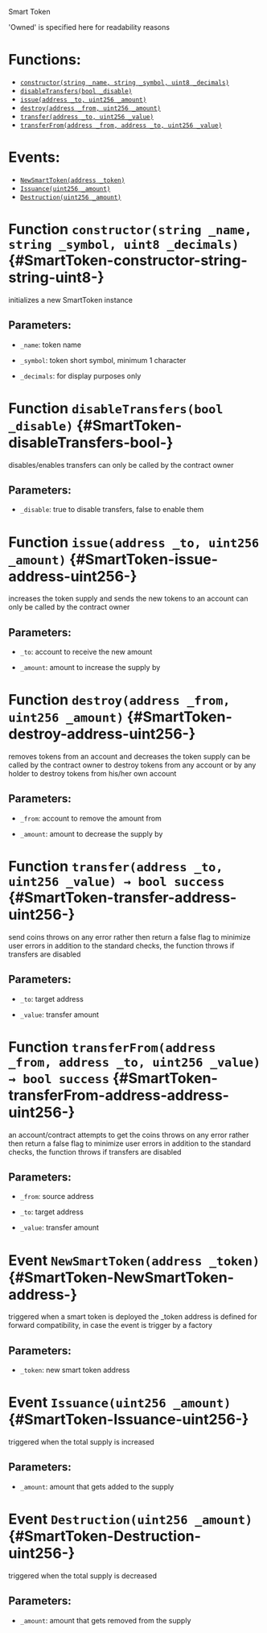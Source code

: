Smart Token

'Owned' is specified here for readability reasons

# Functions:
- [`constructor(string _name, string _symbol, uint8 _decimals)`](#SmartToken-constructor-string-string-uint8-)
- [`disableTransfers(bool _disable)`](#SmartToken-disableTransfers-bool-)
- [`issue(address _to, uint256 _amount)`](#SmartToken-issue-address-uint256-)
- [`destroy(address _from, uint256 _amount)`](#SmartToken-destroy-address-uint256-)
- [`transfer(address _to, uint256 _value)`](#SmartToken-transfer-address-uint256-)
- [`transferFrom(address _from, address _to, uint256 _value)`](#SmartToken-transferFrom-address-address-uint256-)

# Events:
- [`NewSmartToken(address _token)`](#SmartToken-NewSmartToken-address-)
- [`Issuance(uint256 _amount)`](#SmartToken-Issuance-uint256-)
- [`Destruction(uint256 _amount)`](#SmartToken-Destruction-uint256-)

# Function `constructor(string _name, string _symbol, uint8 _decimals)` {#SmartToken-constructor-string-string-uint8-}
initializes a new SmartToken instance


## Parameters:
- `_name`:       token name

- `_symbol`:     token short symbol, minimum 1 character

- `_decimals`:   for display purposes only
# Function `disableTransfers(bool _disable)` {#SmartToken-disableTransfers-bool-}
disables/enables transfers
can only be called by the contract owner


## Parameters:
- `_disable`:    true to disable transfers, false to enable them
# Function `issue(address _to, uint256 _amount)` {#SmartToken-issue-address-uint256-}
increases the token supply and sends the new tokens to an account
can only be called by the contract owner


## Parameters:
- `_to`:         account to receive the new amount

- `_amount`:     amount to increase the supply by
# Function `destroy(address _from, uint256 _amount)` {#SmartToken-destroy-address-uint256-}
removes tokens from an account and decreases the token supply
can be called by the contract owner to destroy tokens from any account or by any holder to destroy tokens from his/her own account


## Parameters:
- `_from`:       account to remove the amount from

- `_amount`:     amount to decrease the supply by
# Function `transfer(address _to, uint256 _value) → bool success` {#SmartToken-transfer-address-uint256-}
send coins
throws on any error rather then return a false flag to minimize user errors
in addition to the standard checks, the function throws if transfers are disabled


## Parameters:
- `_to`:      target address

- `_value`:   transfer amount


# Function `transferFrom(address _from, address _to, uint256 _value) → bool success` {#SmartToken-transferFrom-address-address-uint256-}
an account/contract attempts to get the coins
throws on any error rather then return a false flag to minimize user errors
in addition to the standard checks, the function throws if transfers are disabled


## Parameters:
- `_from`:    source address

- `_to`:      target address

- `_value`:   transfer amount



# Event `NewSmartToken(address _token)` {#SmartToken-NewSmartToken-address-}
triggered when a smart token is deployed
the _token address is defined for forward compatibility, in case the event is trigger by a factory


## Parameters:
- `_token`:  new smart token address
# Event `Issuance(uint256 _amount)` {#SmartToken-Issuance-uint256-}
triggered when the total supply is increased


## Parameters:
- `_amount`:  amount that gets added to the supply
# Event `Destruction(uint256 _amount)` {#SmartToken-Destruction-uint256-}
triggered when the total supply is decreased


## Parameters:
- `_amount`:  amount that gets removed from the supply

